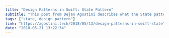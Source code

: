 ```yaml
---
title: "Design Patterns in Swift: State Pattern"
subtitle: "This post from Dejan Agostini describes what the State pattern is, and shows us how to implement it in Swift using a simple example."
tags: ["state, design pattern"]
link: "https://agostini.tech/2018/05/13/design-patterns-in-swift-state"
date: "2018-05-21 13:22:34"
---
```

